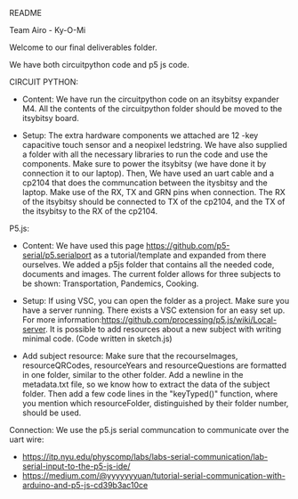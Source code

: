 README

Team Airo - Ky-O-Mi

Welcome to our final deliverables folder.

We have both circuitpython code and p5 js code.

CIRCUIT PYTHON:
- Content:
We have run the circuitpython code on an itsybitsy expander M4.
All the contents of the circuitpython folder should be moved to the itsybitsy board.

- Setup:
The extra hardware components we attached are 12 -key capacitive touch sensor and a neopixel ledstring.
We have also supplied a folder with all the necessary libraries to run the code and use the components.
Make sure to power the itsybitsy (we have done it by connection it to our laptop).
Then, We have used an uart cable and a cp2104 that does the communcation between the itysbitsy and the laptop. Make use of the RX, TX and GRN pins when connection. The RX of the itsybitsy should be connected to TX of the cp2104, and the TX of the itsybitsy to the RX of the cp2104.


P5.js:
- Content:
We have used this page https://github.com/p5-serial/p5.serialport as a tutorial/template and expanded from there ourselves.
We added a p5js folder that contains all the needed code, documents and images.
The current folder allows for three subjects to be shown: Transportation, Pandemics, Cooking.

- Setup:
If using VSC, you can open the folder as a project. Make sure you have a server running.
There exists a VSC extension for an easy set up. For more information:https://github.com/processing/p5.js/wiki/Local-server.
It is possible to add resources about a new subject with writing minimal code. (Code written in sketch.js)

- Add subject resource:
Make sure that the recourseImages, resourceQRCodes, resourceYears and resourceQuestions are formatted in one folder, similar to the other folder.
Add a newline in the metadata.txt file, so we know how to extract the data of the subject folder.
Then add a few code lines in the "keyTyped()" function, where you mention which resourceFolder,
distinguished by their folder number, should be used.

Connection:
We use the p5.js serial communcation to communicate over the uart wire:
- https://itp.nyu.edu/physcomp/labs/labs-serial-communication/lab-serial-input-to-the-p5-js-ide/
- https://medium.com/@yyyyyyyuan/tutorial-serial-communication-with-arduino-and-p5-js-cd39b3ac10ce
